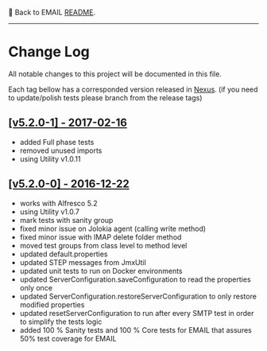 :paw_prints:  Back to EMAIL [README](README.md).

---
# Change Log
All notable changes to this project will be documented in this file. 

Each tag bellow has a corresponded version released in [Nexus](https://nexus.alfresco.com/nexus/#welcome).
(if you need to update/polish tests please branch from the release tags)

## [[v5.2.0-1] - 2017-02-16](/tas/alfresco-tas-email-test/commits/v5.2.0-1)
- added Full phase tests
- removed unused imports
- using Utility v1.0.11

## [[v5.2.0-0] - 2016-12-22](/tas/alfresco-tas-email-test/commits/v5.2.0-0)
- works with Alfresco 5.2
- using Utility v1.0.7
- mark tests with sanity group
- fixed minor issue on Jolokia agent (calling write method)
- fixed minor issue with IMAP delete folder method
- moved test groups from class level to method level
- updated default.properties
- updated STEP messages from JmxUtil
- updated unit tests to run on Docker environments
- updated ServerConfiguration.saveConfiguration to read the properties only once
- updated ServerConfiguration.restoreServerConfiguration to only restore modified properties
- updated resetServerConfiguration to run after every SMTP test in order to simplify the tests logic
- added 100 % Sanity tests and 100 % Core tests for EMAIL that assures 50% test coverage for EMAIL
